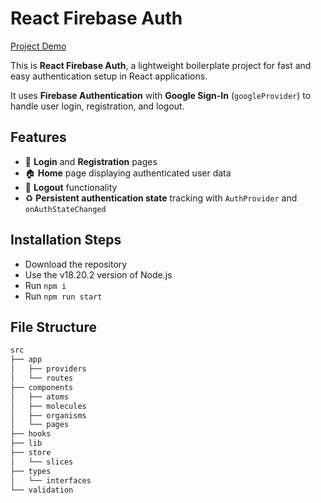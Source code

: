 # React Firebase Auth

[Project Demo](https://react-firebase-auth-five-peach.vercel.app/)

This is **React Firebase Auth**, a lightweight boilerplate project for fast and easy authentication setup in React applications.  

It uses **Firebase Authentication** with **Google Sign-In** (`googleProvider`) to handle user login, registration, and logout.

## Features

-   🔐 **Login** and **Registration** pages
-   🏠 **Home** page displaying authenticated user data
-   🚪 **Logout** functionality
-   ♻️ **Persistent authentication state** tracking with `AuthProvider` and `onAuthStateChanged`

## Installation Steps

-   Download the repository
-   Use the v18.20.2 version of Node.js
-   Run `npm i`
-   Run `npm run start`

## File Structure

```bash
src
├── app
│   ├── providers
│   └── routes
├── components
│   ├── atoms
│   ├── molecules
│   ├── organisms
│   └── pages
├── hooks
├── lib
├── store
│   └── slices
├── types
│   └── interfaces
└── validation
```
